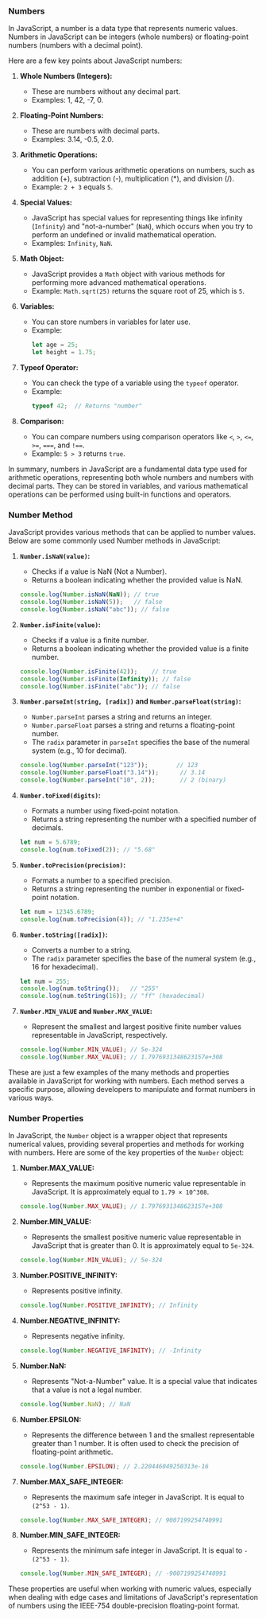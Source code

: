 ### Numbers

In JavaScript, a number is a data type that represents numeric values. Numbers in JavaScript can be integers (whole numbers) or floating-point numbers (numbers with a decimal point).

Here are a few key points about JavaScript numbers:

1. **Whole Numbers (Integers):**
   - These are numbers without any decimal part.
   - Examples: 1, 42, -7, 0.

2. **Floating-Point Numbers:**
   - These are numbers with decimal parts.
   - Examples: 3.14, -0.5, 2.0.

3. **Arithmetic Operations:**
   - You can perform various arithmetic operations on numbers, such as addition (+), subtraction (-), multiplication (*), and division (/).
   - Example: `2 + 3` equals `5`.

4. **Special Values:**
   - JavaScript has special values for representing things like infinity (`Infinity`) and "not-a-number" (`NaN`), which occurs when you try to perform an undefined or invalid mathematical operation.
   - Examples: `Infinity`, `NaN`.

5. **Math Object:**
   - JavaScript provides a `Math` object with various methods for performing more advanced mathematical operations.
   - Example: `Math.sqrt(25)` returns the square root of 25, which is `5`.

6. **Variables:**
   - You can store numbers in variables for later use.
   - Example:
     ```javascript
     let age = 25;
     let height = 1.75;
     ```

7. **Typeof Operator:**
   - You can check the type of a variable using the `typeof` operator.
   - Example:
     ```javascript
     typeof 42;  // Returns "number"
     ```

8. **Comparison:**
   - You can compare numbers using comparison operators like `<`, `>`, `<=`, `>=`, `===`, and `!==`.
   - Example: `5 > 3` returns `true`.

In summary, numbers in JavaScript are a fundamental data type used for arithmetic operations, representing both whole numbers and numbers with decimal parts. They can be stored in variables, and various mathematical operations can be performed using built-in functions and operators.

### Number Method

JavaScript provides various methods that can be applied to number values. Below are some commonly used Number methods in JavaScript:

1. **`Number.isNaN(value)`:**
   - Checks if a value is NaN (Not a Number).
   - Returns a boolean indicating whether the provided value is NaN.

   ```javascript
   console.log(Number.isNaN(NaN)); // true
   console.log(Number.isNaN(5));   // false
   console.log(Number.isNaN("abc")); // false
   ```

2. **`Number.isFinite(value)`:**
   - Checks if a value is a finite number.
   - Returns a boolean indicating whether the provided value is a finite number.

   ```javascript
   console.log(Number.isFinite(42));    // true
   console.log(Number.isFinite(Infinity)); // false
   console.log(Number.isFinite("abc")); // false
   ```

3. **`Number.parseInt(string, [radix])` and `Number.parseFloat(string)`:**
   - `Number.parseInt` parses a string and returns an integer.
   - `Number.parseFloat` parses a string and returns a floating-point number.
   - The `radix` parameter in `parseInt` specifies the base of the numeral system (e.g., 10 for decimal).

   ```javascript
   console.log(Number.parseInt("123"));        // 123
   console.log(Number.parseFloat("3.14"));      // 3.14
   console.log(Number.parseInt("10", 2));       // 2 (binary)
   ```

4. **`Number.toFixed(digits)`:**
   - Formats a number using fixed-point notation.
   - Returns a string representing the number with a specified number of decimals.

   ```javascript
   let num = 5.6789;
   console.log(num.toFixed(2)); // "5.68"
   ```

5. **`Number.toPrecision(precision)`:**
   - Formats a number to a specified precision.
   - Returns a string representing the number in exponential or fixed-point notation.

   ```javascript
   let num = 12345.6789;
   console.log(num.toPrecision(4)); // "1.235e+4"
   ```

6. **`Number.toString([radix])`:**
   - Converts a number to a string.
   - The `radix` parameter specifies the base of the numeral system (e.g., 16 for hexadecimal).

   ```javascript
   let num = 255;
   console.log(num.toString());   // "255"
   console.log(num.toString(16)); // "ff" (hexadecimal)
   ```

7. **`Number.MIN_VALUE` and `Number.MAX_VALUE`:**
   - Represent the smallest and largest positive finite number values representable in JavaScript, respectively.

   ```javascript
   console.log(Number.MIN_VALUE); // 5e-324
   console.log(Number.MAX_VALUE); // 1.7976931348623157e+308
   ```

These are just a few examples of the many methods and properties available in JavaScript for working with numbers. Each method serves a specific purpose, allowing developers to manipulate and format numbers in various ways.

### Number Properties
In JavaScript, the `Number` object is a wrapper object that represents numerical values, providing several properties and methods for working with numbers. Here are some of the key properties of the `Number` object:

1. **Number.MAX_VALUE:**
   - Represents the maximum positive numeric value representable in JavaScript. It is approximately equal to `1.79 × 10^308`.

   ```javascript
   console.log(Number.MAX_VALUE); // 1.7976931348623157e+308
   ```

2. **Number.MIN_VALUE:**
   - Represents the smallest positive numeric value representable in JavaScript that is greater than 0. It is approximately equal to `5e-324`.

   ```javascript
   console.log(Number.MIN_VALUE); // 5e-324
   ```

3. **Number.POSITIVE_INFINITY:**
   - Represents positive infinity.

   ```javascript
   console.log(Number.POSITIVE_INFINITY); // Infinity
   ```

4. **Number.NEGATIVE_INFINITY:**
   - Represents negative infinity.

   ```javascript
   console.log(Number.NEGATIVE_INFINITY); // -Infinity
   ```

5. **Number.NaN:**
   - Represents "Not-a-Number" value. It is a special value that indicates that a value is not a legal number.

   ```javascript
   console.log(Number.NaN); // NaN
   ```

6. **Number.EPSILON:**
   - Represents the difference between 1 and the smallest representable greater than 1 number. It is often used to check the precision of floating-point arithmetic.

   ```javascript
   console.log(Number.EPSILON); // 2.220446049250313e-16
   ```

7. **Number.MAX_SAFE_INTEGER:**
   - Represents the maximum safe integer in JavaScript. It is equal to `(2^53 - 1)`.

   ```javascript
   console.log(Number.MAX_SAFE_INTEGER); // 9007199254740991
   ```

8. **Number.MIN_SAFE_INTEGER:**
   - Represents the minimum safe integer in JavaScript. It is equal to `-(2^53 - 1)`.

   ```javascript
   console.log(Number.MIN_SAFE_INTEGER); // -9007199254740991
   ```

These properties are useful when working with numeric values, especially when dealing with edge cases and limitations of JavaScript's representation of numbers using the IEEE-754 double-precision floating-point format.